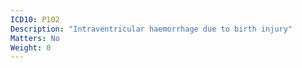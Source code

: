 ```yaml
---
ICD10: P102
Description: "Intraventricular haemorrhage due to birth injury"
Matters: No
Weight: 0
---
```

